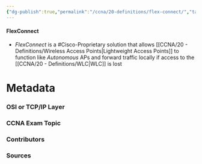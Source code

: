 ```yaml
---
{"dg-publish":true,"permalink":"/ccna/20-definitions/flex-connect/","tags":["defs_ccna"],"created":"2023-11-05T10:55:11.000-08:00","updated":"2023-11-08T13:57:41.240-08:00"}
---
```


#### FlexConnect
- *FlexConnect* is a #Cisco-Proprietary  solution that allows [[CCNA/20 - Definitions/Wireless Access Points\|Lightweight Access Points]] to function like *Autonomous* APs and forward traffic locally if access to the [[CCNA/20 - Definitions/WLC\|WLC]] is lost




# Metadata
### OSI or TCP/IP Layer

### CCNA Exam Topic

### Contributors

### Sources

